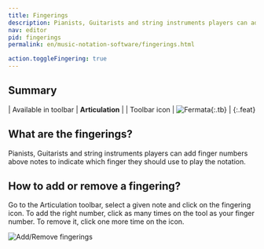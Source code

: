 ```yaml
---
title: Fingerings
description: Pianists, Guitarists and string instruments players can add finger numbers above notes. Discover how to use them on Flat.
nav: editor
pid: fingerings
permalink: en/music-notation-software/fingerings.html

action.toggleFingering: true
---
```


## Summary

| Available in toolbar | **Articulation** |
| Toolbar icon | ![Fermata](https://prod.flat-cdn.com/img/icons/editorActions/fermata.svg){:.tb} |
{:.feat}

## What are the fingerings?

Pianists, Guitarists and string instruments players can add finger numbers above notes to indicate which finger they should use to play the notation.

## How to add or remove a fingering?

Go to the Articulation toolbar, select a given note and click on the fingering icon. To add the right number, click as many times on the tool as your finger number. To remove it, click one more time on the icon.

![Add/Remove fingerings](/help/assets/img/editor/fingerings.gif)